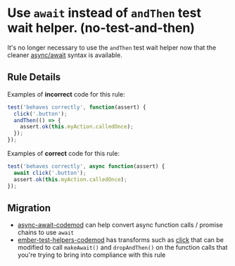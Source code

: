 # Use `await` instead of `andThen` test wait helper. (no-test-and-then)

It's no longer necessary to use the `andThen` test wait helper now that the cleaner [async/await](https://developer.mozilla.org/en-US/docs/Web/JavaScript/Reference/Statements/async_function) syntax is available.

## Rule Details

Examples of **incorrect** code for this rule:

```js
test('behaves correctly', function(assert) {
  click('.button');
  andThen(() => {
    assert.ok(this.myAction.calledOnce);
  });
});
```

Examples of **correct** code for this rule:

```js
test('behaves correctly', async function(assert) {
  await click('.button');
  assert.ok(this.myAction.calledOnce);
});
```

## Migration

* [async-await-codemod](https://github.com/sgilroy/async-await-codemod) can help convert async function calls / promise chains to use `await`
* [ember-test-helpers-codemod](https://github.com/simonihmig/ember-test-helpers-codemod) has transforms such as [click](https://github.com/simonihmig/ember-test-helpers-codemod/blob/master/transforms/acceptance/transforms/click.js) that can be modified to call `makeAwait()` and `dropAndThen()` on the function calls that you're trying to bring into compliance with this rule

